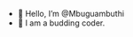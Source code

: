 - 👋 Hello, I’m @Mbuguambuthi
- 👀 I am a budding coder.


<!---
Mbuguambuthi/Mbuguambuthi is a ✨ special ✨ repository because its `README.md` (this file) appears on your GitHub profile.
You can click the Preview link to take a look at your changes.
--->
